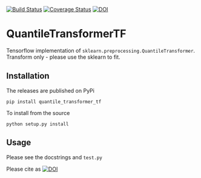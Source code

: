 [![Build Status](https://travis-ci.com/yandexdataschool/QuantileTransformerTF.svg?branch=master)](https://travis-ci.com/yandexdataschool/QuantileTransformerTF) 
[![Coverage Status](https://coveralls.io/repos/github/yandexdataschool/QuantileTransformerTF/badge.svg?branch=master)](https://coveralls.io/github/yandexdataschool/QuantileTransformerTF?branch=master)
[![DOI](https://zenodo.org/badge/156366202.svg)](https://zenodo.org/badge/latestdoi/156366202)

# QuantileTransformerTF
Tensorflow implementation of `sklearn.preprocessing.QuantileTransformer`. Transform only - please use the sklearn to fit.

## Installation

The releases are published on PyPi
```
pip install quantile_transformer_tf
```
To install from the source
```
python setup.py install
```

## Usage
Please see the docstrings and `test.py`

Please cite as [![DOI](https://zenodo.org/badge/156366202.svg)](https://zenodo.org/badge/latestdoi/156366202)
